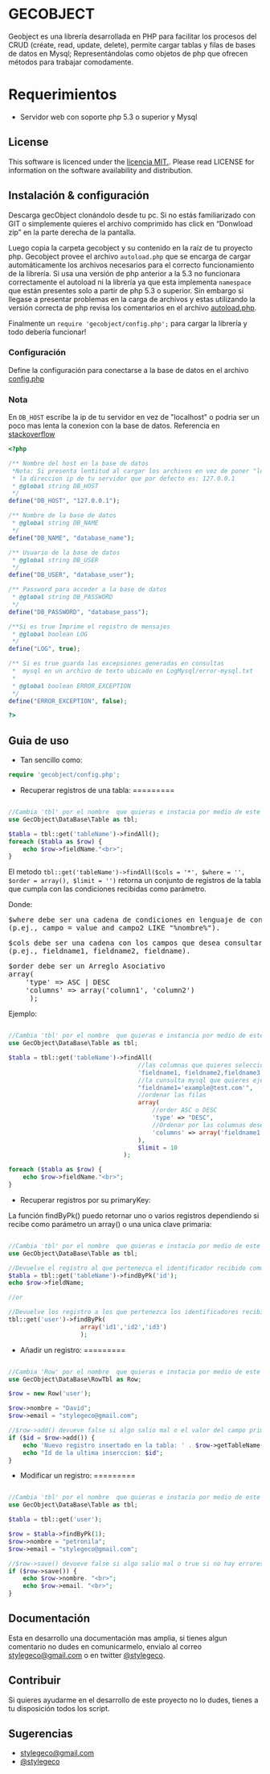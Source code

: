 # GECOBJECT

Geobject es una  librería desarrollada en PHP para facilitar los procesos del CRUD (créate, read, update, delete), permite cargar tablas y filas de bases de datos en  Mysql; Representándolas como objetos de php que ofrecen métodos para trabajar comodamente.

Requerimientos
=========

- Servidor web con soporte php 5.3 o superior y Mysql

## License

This software is licenced under the [ licencia MIT.](http://opensource.org/licenses/MIT). Please read LICENSE for information on the
software availability and distribution.

## Instalación & configuración 

Descarga gecObject clonándolo  desde tu pc. Si no estás familiarizado con GIT o simplemente quieres el archivo comprimido has click en “Donwload zip” en la parte derecha de la pantalla.

Luego copia la carpeta gecobject y su contenido en la raíz de tu proyecto php. 
Gecobject provee el archivo  ` autoload.php ` que se encarga de cargar automáticamente los archivos necesarios para el  correcto funcionamiento de la librería. Si usa una versión de php anterior a la 5.3 no funcionara correctamente el autoload ni la librería ya que esta implementa ` namespace ` que están presentes solo a partir de php 5.3 o superior. Sin embargo si llegase a presentar problemas en la carga de archivos y estas utilizando la versión correcta de php revisa los comentarios en el archivo [autoload.php](https://github.com/gecoreto/gecobject/blob/master/autoload.php).

Finalmente un ` require 'gecobject/config.php'; ` para cargar la librería y todo debería funcionar!

### Configuración

Define la configuración para conectarse a la base de datos en el archivo  [config.php](config.php)

### Nota

En ` DB_HOST ` escribe la ip de tu servidor en vez de "localhost" o podria ser un poco mas lenta la conexion con la base de datos. Referencia en  [stackoverflow](http://stackoverflow.com/questions/13439817/why-is-my-mysqli-connection-so-slow)

```php
<?php

/** Nombre del host en la base de datos 
 *Nota: Si presenta lentitud al cargar los archivos en vez de poner "localhost" pon
 * la direccion ip de tu servidor que por defecto es: 127.0.0.1
 * @global string DB_HOST
 */
define("DB_HOST", "127.0.0.1");

/** Nombre de la base de datos 
 * @global string DB_NAME
 */
define("DB_NAME", "database_name");

/** Usuario de la base de datos 
 * @global string DB_USER
 */
define("DB_USER", "database_user");

/** Password para acceder a la base de datos 
 * @global string DB_PASSWORD
 */
define("DB_PASSWORD", "database_pass");

/**Si es true Imprime el registro de mensajes
 * @global boolean LOG
 */
define("LOG", true);

/** Si es true guarda las excepsiones generadas en consultas
 *  mysql en un archivo de texto ubicado en LogMysql/error-mysql.txt
 * 
 * @global boolean ERROR_EXCEPTION
 */
define("ERROR_EXCEPTION", false);

?>
```

## Guia de uso
- Tan sencillo como:
```php
require 'gecobject/config.php';
```
- Recuperar registros de una tabla:
=========
```php

//Cambia 'tbl' por el nombre  que quieras e instacia por medio de este la clase Table()
use GecObject\DataBase\Table as tbl;

$tabla = tbl::get('tableName')->findAll();
foreach ($tabla as $row) {
    echo $row->fieldName."<br>";
}
```
El metodo ` tbl::get('tableName')->findAll($cols = '*', $where = '', $order = array(), $limit = '') `  retorna un conjunto de registros de la tabla que cumpla con las condiciones recibidas como parámetro. <br>
     
Donde:
<pre>
$where debe ser una cadena de condiciones en lenguaje de consultas MySQL 
(p.ej., campo = value and campo2 LIKE "%nombre%"). 
</pre>
<pre>
$cols debe ser una cadena con los campos que desea consultar separados por una ","
(p.ej., fieldname1, fieldname2, fieldname). 
</pre>
<pre>
$order debe ser un Arreglo Asociativo
array(
    'type' => ASC | DESC
    'columns' => array('column1', 'column2')
     );
</pre>  

Ejemplo:

```php

//Cambia 'tbl' por el nombre  que quieras e instancia por medio de este la clase Table()
use GecObject\DataBase\Table as tbl;

$tabla = tbl::get('tableName')->findAll(
                                    //las columnas que quieres seleccionar
                                    'fieldname1, fieldname2,fieldname3', 
                                    //la cunsulta mysql que quieres ejecutar
                                    "fieldname1='example@test.com'", 
                                    //ordenar las filas
                                    array(
                                        //order ASC o DESC
                                        'type' => "DESC",
                                        //Ordenar por las columnas deseadas
                                        'columns' => array('fieldname1')
                                    ), 
                                    $limit = 10
                                );

foreach ($tabla as $row) {
    echo $row->fieldName."<br>";
}
```

- Recuperar registros por su primaryKey:

La función findByPk() puedo retornar uno o varios registros dependiendo si recibe como parámetro un array() o una unica clave primaria:
```php

//Cambia 'tbl' por el nombre  que quieras e instacia por medio de este la clase Table()
use GecObject\DataBase\Table as tbl;

//Devuelve el registro al que pertenezca el identificador recibido como parámetro
$tabla = tbl::get('tableName')->findByPk('id');
echo $row->fieldName;

//or

//Devuelve los registro a los que pertenezca los identificadores recibidos como parámetro
tbl::get('user')->findByPk(
                    array('id1','id2','id3')
                    );
```

- Añadir un registro:
=========
```php

//Cambia 'Row' por el nombre  que quieras e instacia por medio de este la clase RowTbl()
use GecObject\DataBase\RowTbl as Row;

$row = new Row('user');

$row->nombre = "David";
$row->email = "stylegeco@gmail.com";

//$row->add() devueve false si algo salio mal o el valor del campo primary key
if ($id = $row->add()) {
    echo 'Nuevo registro insertado en la tabla: ' . $row->getTableName() . "<br>";
    echo "Id de la ultima inserccion: $id";
}
```

- Modificar un registro:
=========
```php

//Cambia 'tbl' por el nombre  que quieras e instacia por medio de este la clase Table()
use GecObject\DataBase\Table as tbl;

$tabla = tbl::get('user');

$row = $tabla->findByPk(1);
$row->nombre = "petronila";
$row->email = "stylegeco@gmail.com";

//$row->save() devueve false si algo salio mal o true si no hay errores
if ($row->save()) {
    echo $row->nombre. "<br>";
    echo $row->email. "<br>";
}
```

## Documentación

Esta en desarrollo una documentación mas amplia, si tienes algun comentario no dudes en comunicarmelo, envialo al correo [stylegeco@gmail.com](stylegeco@gmail.com) o en twitter [@stylegeco](https://twitter.com/stylegeco).

## Contribuir

Si quieres ayudarme en el desarrollo de este proyecto no lo dudes, tienes a tu disposición todos los script.

## Sugerencias

- [stylegeco@gmail.com](stylegeco@gmail.com)
- [@stylegeco](https://twitter.com/stylegeco)
